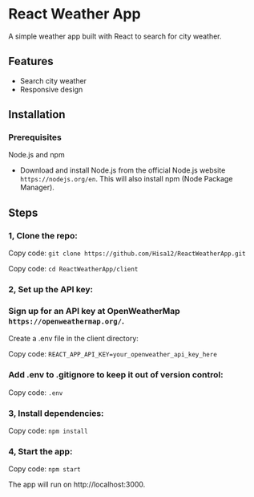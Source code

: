 # React Weather App
A simple weather app built with React to search for city weather.

## Features
* Search city weather
* Responsive design
  
## Installation
### Prerequisites
Node.js and npm

* Download and install Node.js from the official Node.js website `https://nodejs.org/en`. This will also install npm (Node Package Manager).

## Steps
### 1, Clone the repo:
Copy code: `git clone https://github.com/Hisa12/ReactWeatherApp.git`

Copy code: `cd ReactWeatherApp/client`


### 2, Set up the API key:

### Sign up for an API key at OpenWeatherMap `https://openweathermap.org/`.

Create a .env file in the client directory:

Copy code: `REACT_APP_API_KEY=your_openweather_api_key_here`


### Add .env to .gitignore to keep it out of version control:

Copy code: `.env`

### 3, Install dependencies:

Copy code: `npm install`

### 4, Start the app:

Copy code: `npm start`

The app will run on http://localhost:3000.
